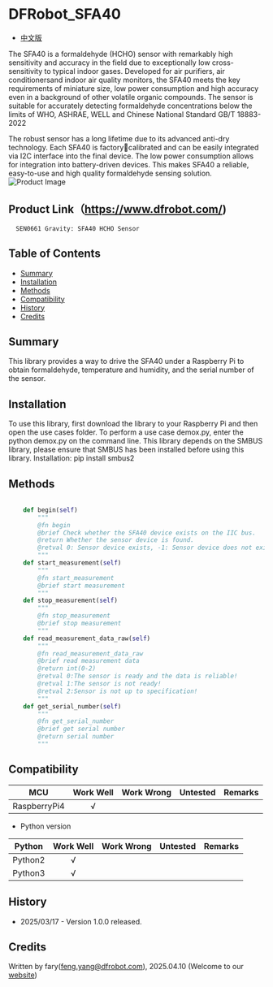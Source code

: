# DFRobot_SFA40

* [中文版](./README_CN.md)

The SFA40 is a formaldehyde (HCHO) sensor with remarkably high sensitivity and accuracy in the field due to exceptionally low cross-sensitivity to typical indoor gases. Developed for air purifiers, air conditionersand indoor air quality monitors, the SFA40 meets the key requirements of miniature size, low power consumption and high accuracy even in a background of other volatile organic compounds. The sensor is suitable for accurately detecting formaldehyde concentrations below the limits of WHO, ASHRAE, WELL and Chinese National Standard GB/T 18883-2022

The robust sensor has a long lifetime due to its advanced anti-dry technology. Each SFA40 is factorycalibrated and can be easily integrated via I2C interface into the final device. The low power consumption  allows for integration into battery-driven devices. This makes SFA40 a reliable, easy-to-use and high quality formaldehyde sensing solution.
![Product Image](../../resources/images/SEN0626svg.png)

## Product Link（https://www.dfrobot.com/)
      SEN0661 Gravity: SFA40 HCHO Sensor

## Table of Contents

* [Summary](#summary)
* [Installation](#installation)
* [Methods](#methods)
* [Compatibility](#compatibility)
* [History](#history)
* [Credits](#credits)

## Summary

This library provides a way to drive the SFA40 under a Raspberry Pi to obtain formaldehyde, temperature and humidity, and the serial number of the sensor.


## Installation

To use this library, first download the library to your Raspberry Pi and then open the use cases folder. To perform a use case demox.py, enter the python demox.py on the command line.
This library depends on the SMBUS library, please ensure that SMBUS has been installed before using this library. Installation: pip install smbus2

## Methods
```python
  
    def begin(self)
        """
        @fn begin
        @brief Check whether the SFA40 device exists on the IIC bus.
        @return Whether the sensor device is found.
        @retval 0: Sensor device exists, -1: Sensor device does not exist.
        """
    def start_measurement(self)
        """
        @fn start_measurement
        @brief start measurement
        """
    def stop_measurement(self)
        """
        @fn stop_measurement
        @brief stop measurement
        """
    def read_measurement_data_raw(self)
        """
        @fn read_measurement_data_raw
        @brief read measurement data
        @return int(0-2)
        @retval 0:The sensor is ready and the data is reliable! 
        @retval 1:The sensor is not ready!
        @retval 2:Sensor is not up to specification!
        """
    def get_serial_number(self)
        """
        @fn get_serial_number
        @brief get serial number
        @return serial number
        """

```

## Compatibility

| MCU         | Work Well | Work Wrong  | Untested | Remarks |
| ------------ | :--: | :----: | :----: | :--: |
| RaspberryPi4 |  √   |        |        |      |

* Python version 

| Python  | Work Well | Work Wrong | Untested | Remarks |
| ------- | :--: | :----: | :----: | ---- |
| Python2 |  √   |        |        |      |
| Python3 |  √   |        |        |      |
## History 

- 2025/03/17 - Version 1.0.0 released.

## Credits

Written by fary(feng.yang@dfrobot.com), 2025.04.10 (Welcome to our [website](https://www.dfrobot.com/))



